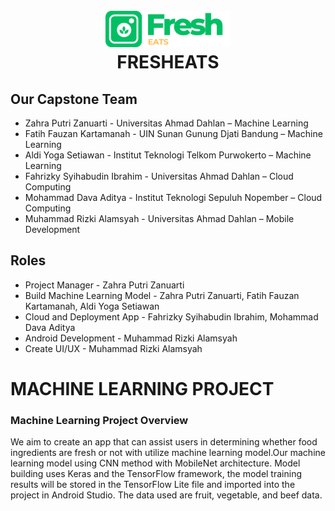 
<h1 align="center">
<br>
  <img src="images/logo fresheats.png" alt="FRESHEATS" width="200">
  <br>
   FRESHEATS
  <br>
</h1>

## Our Capstone Team
- Zahra Putri Zanuarti - Universitas Ahmad Dahlan – Machine Learning
- Fatih Fauzan Kartamanah - UIN Sunan Gunung Djati Bandung – Machine Learning
- Aldi Yoga Setiawan - Institut Teknologi Telkom Purwokerto – Machine Learning
- Fahrizky Syihabudin Ibrahim - Universitas Ahmad Dahlan – Cloud Computing
- Mohammad Dava Aditya - Institut Teknologi Sepuluh Nopember – Cloud Computing
- Muhammad Rizki Alamsyah - Universitas Ahmad Dahlan – Mobile Development

## Roles 
- Project Manager - Zahra Putri Zanuarti
- Build Machine Learning Model - Zahra Putri Zanuarti, Fatih Fauzan Kartamanah, Aldi Yoga Setiawan
- Cloud and Deployment App - Fahrizky Syihabudin Ibrahim, Mohammad Dava Aditya
- Android Development - Muhammad Rizki Alamsyah
- Create UI/UX - Muhammad Rizki Alamsyah

##
# MACHINE LEARNING PROJECT

### Machine Learning Project Overview
We aim to create an app that can assist users in determining whether food ingredients are fresh or not with utilize machine learning model.Our machine learning model using CNN method with MobileNet architecture. Model building uses Keras and the TensorFlow framework, the model training results will be stored in the TensorFlow Lite file and imported into the project in Android Studio. The data used are fruit, vegetable, and beef data.
